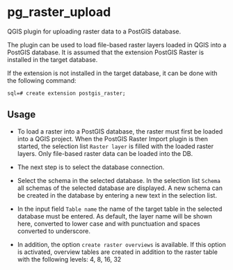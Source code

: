 # pg_raster_upload
QGIS plugin for uploading raster data to a PostGIS database. 

The plugin can be used to load file-based raster layers loaded in QGIS into a PostGIS database. 
It is assumed that the extension PostGIS Raster is installed in the target database.

If the extension is not installed in the target database, it can be done with the following command:

```
sql=# create extension postgis_raster;
```

## Usage

  * To load a raster into a PostGIS database, the raster must first be loaded into a QGIS project. When the PostGIS Raster Import plugin is then started, the selection list `Raster layer` is filled with the loaded raster layers. Only file-based raster data can be loaded into the DB.

  * The next step is to select the database connection.

  * Select the schema in the selected database. In the selection list `Schema` all schemas of the selected database are displayed. A new schema can be created in the database by entering a new text in the selection list.

  * In the input field `Table name` the name of the target table in the selected database must be entered. As default, the layer name will be shown here, converted to lower case and with punctuation and spaces converted to underscore.

  * In addition, the option `create raster overviews` is available. If this option is activated, overview tables are created in addition to the raster table with the following levels: 4, 8, 16, 32



